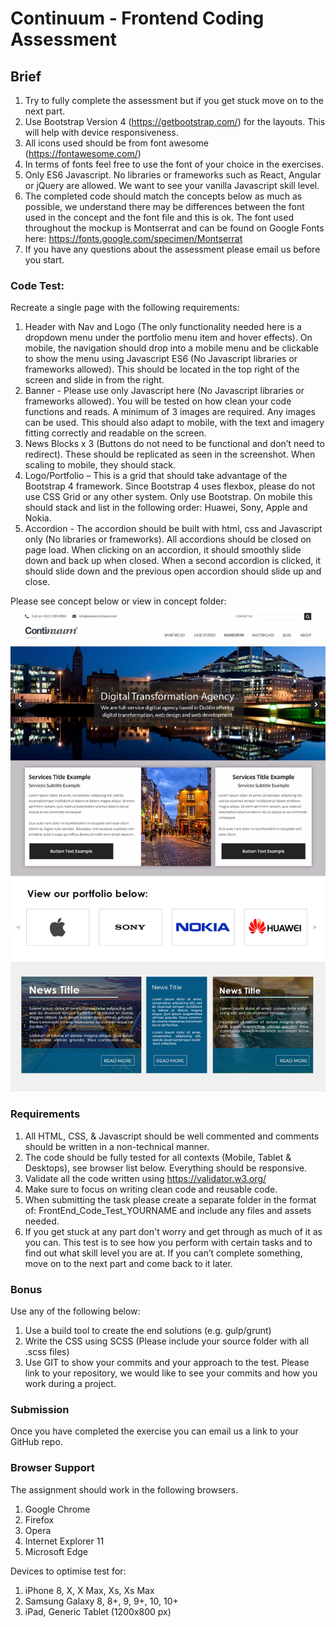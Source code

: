 # Continuum - Frontend Coding Assessment


## Brief

1.	Try to fully complete the assessment but if you get stuck move on to the next part.
2.	Use Bootstrap Version 4 (https://getbootstrap.com/) for the layouts. This will help with device responsiveness.
3.	All icons used should be from font awesome (https://fontawesome.com/)
4.	In terms of fonts feel free to use the font of your choice in the exercises.
5.	Only ES6 Javascript. No libraries or frameworks such as React, Angular or jQuery are allowed. We want to see your vanilla Javascript skill level.
6.	The completed code should match the concepts below as much as possible, we understand there may be differences between the font used in the concept and the font file and this is ok. The font used throughout the mockup is Montserrat and can be found on Google Fonts here: https://fonts.google.com/specimen/Montserrat
7.	If you have any questions about the assessment please email us before you start.


### Code Test:

Recreate a single page with the following requirements:

1.	Header with Nav and Logo (The only functionality needed here is a dropdown menu under the portfolio menu item and hover effects). On mobile, the navigation should drop into a mobile menu and be clickable to show the menu using Javascript ES6 (No Javascript libraries or frameworks allowed). This should be located in the top right of the screen and slide in from the right.
2.	Banner - Please use only Javascript here (No Javascript libraries or frameworks allowed). You will be tested on how clean your code functions and reads. A minimum of 3 images are required. Any images can be used. This should also adapt to mobile, with the text and imagery fitting correctly and readable on the screen.
3.	News Blocks x 3 (Buttons do not need to be functional and don’t need to redirect). These should be replicated as seen in the screenshot. When scaling to mobile, they should stack.
4.	Logo/Portfolio –  This is a grid that should take advantage of the Bootstrap 4 framework. Since Bootstrap 4 uses flexbox, please do not use CSS Grid or any other system. Only use Bootstrap. On mobile this should stack and list in the following order: Huawei, Sony, Apple and Nokia.
5.	Accordion - The accordion should be built with html, css and Javascript only (No libraries or frameworks). All accordions should be closed on page load. When clicking on an accordion, it should smoothly slide down and back up when closed. When a second accordion is clicked, it should slide down and the previous open accordion should slide up and close.

Please see concept below or view in concept folder:
![Exercise](https://github.com/ContinuumCode/Frontend-Code-Test/blob/master/Concepts/frontend-dev-task.jpg)
 
### Requirements

1.	All HTML, CSS, & Javascript should be well commented and comments should be written in a non-technical manner.
2.	The code should be fully tested for all contexts (Mobile, Tablet & Desktops), see browser list below. Everything should be responsive.
3.	Validate all the code written using https://validator.w3.org/
4.	Make sure to focus on writing clean code and reusable code.
5.	When submitting the task please create a separate folder in the format of: FrontEnd_Code_Test_YOURNAME and include any files and assets needed.
6.	If you get stuck at any part don't worry and get through as much of it as you can. This test is to see how you perform with certain tasks and to find out what skill level you are at. If you can’t complete something, move on to the next part and come back to it later.


### Bonus

Use any of the following below:

1.	Use a build tool to create the end solutions (e.g. gulp/grunt)
2.	Write the CSS using SCSS (Please include your source folder with all .scss files)
4.	Use GIT to show your commits and your approach to the test. Please link to your repository, we would like to see your commits and how you work during a project.


### Submission

Once you have completed the exercise you can email us a link to your GitHub repo.


### Browser Support
The assignment should work in the following browsers.

1. Google Chrome
2. Firefox
3. Opera
4. Internet Explorer 11
4. Microsoft Edge

Devices to optimise test for:

1.	iPhone 8, X, X Max, Xs, Xs Max
2.	Samsung Galaxy 8, 8+, 9, 9+, 10, 10+
3.	iPad, Generic Tablet (1200x800 px)

